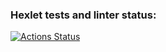 ### Hexlet tests and linter status:
[![Actions Status](https://github.com/AndreyS01/python-project-49/actions/workflows/hexlet-check.yml/badge.svg)](https://github.com/AndreyS01/python-project-49/actions)